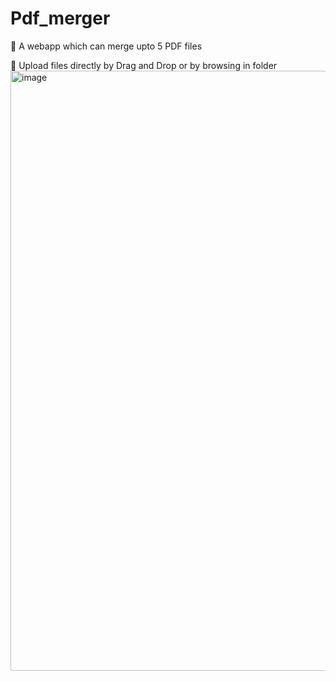 # Pdf_merger
🫠 A webapp which can merge upto 5 PDF files 


🫠 Upload files directly by Drag and Drop or by browsing in folder
<img width="960" alt="image" src="https://user-images.githubusercontent.com/89702867/225055371-9bc53992-88c2-4f99-83dc-2e15cf381f5f.png">
